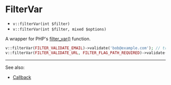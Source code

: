 # FilterVar

- `v::filterVar(int $filter)`
- `v::filterVar(int $filter, mixed $options)`

A wrapper for PHP's [filter_var()](http://php.net/filter_var) function.

```php
v::filterVar(FILTER_VALIDATE_EMAIL)->validate('bob@example.com'); // true
v::filterVar(FILTER_VALIDATE_URL, FILTER_FLAG_PATH_REQUIRED)->validate('http://example.com'); // true
```

***
See also:

  * [Callback](Callback.md)
